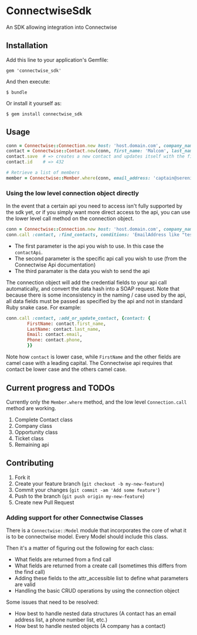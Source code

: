 # ConnectwiseSdk

An SDK allowing integration into Connectwise

## Installation

Add this line to your application's Gemfile:

    gem 'connectwise_sdk'

And then execute:

    $ bundle

Or install it yourself as:

    $ gem install connectwise_sdk

## Usage

```ruby
conn = Connectwise::Connection.new host: 'host.domain.com', company_name: 'company', integrator_login_id: 'username', integrator_password: 'password'
contact = Connectwise::Contact.new(conn, first_name: 'Malcom', last_name: 'Reynolds', email: 'captain@serenity.com')
contact.save  # => creates a new contact and updates itself with the fields set by connectwise
contact.id    # => 432

# Retrieve a list of members
member = Connectwise::Member.where(conn, email_address: 'captain@serenity.com')
```

### Using the low level connection object directly

In the event that a certain api you need to access isn't fully supported by the sdk yet, or if you simply want more direct access to the api, you can use the lower level call method on the connection object.

```ruby
conn = Connectwise::Connection.new host: 'host.domain.com', company_name: 'company', integrator_login_id: 'username', integrator_password: 'password'
conn.call :contact, :find_contacts, conditions: 'EmailAddress like "test@test.com"'
```

 - The first parameter is the api you wish to use.  In this case the `contactApi`.  
 - The second parameter is the specific api call you wish to use (from the Connectwise Api documentation)
 - The third paramater is the data you wish to send the api

The connection object will add the credential fields to your api call automatically, and convert the data hash into a SOAP request.  Note that because there is some inconsistency in the naming / case used by the api, all data fields must be passed as specified by the api and not in standard Ruby snake case.  For example:

```ruby
conn.call :contact, :add_or_update_contact, {contact: {
        FirstName: contact.first_name,
        LastName: contact.last_name,
        Email: contact.email,
        Phone: contact.phone,
        }}
```

Note how `contact` is lower case, while `FirstName` and the other fields are camel case with a leading capital. The Connectwise api requires that contact be lower case and the others camel case.

## Current progress and TODOs

Currently only the `Member.where` method, and the low level `Connection.call` method are working.

1. Complete Contact class
2. Company class
3. Opportunity class
4. Ticket class
5. Remaining api

## Contributing

1. Fork it
2. Create your feature branch (`git checkout -b my-new-feature`)
3. Commit your changes (`git commit -am 'Add some feature'`)
4. Push to the branch (`git push origin my-new-feature`)
5. Create new Pull Request

### Adding support for other Connectwise Classes

There is a `Connectwise::Model` module that incorporates the core of what it is to be
connectwise model. Every Model should include this class.

Then it's a matter of figuring out the following for each class:
- What fields are returned from a find call
- What fields are returned from a create call (sometimes this differs from the find call)
- Adding these fields to the attr_accessible list to define what parameters are valid
- Handling the basic CRUD operations by using the connection object

Some issues that need to be resolved:
- How best to handle nested data structures (A contact has an email address list, a phone number list, etc.)
- How best to handle nested objects (A company has a contact)
